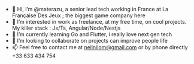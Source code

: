 - 👋 Hi, I’m @materazu, a senior lead tech working in France at La Française Des Jeux ; the biggest game company here
- 👀 I’m interested in work as freelance, at my free time, on cool projects. My killer stack : Js/Ts, Angular/Node/Nestjs
- 🌱 I’m currently learning Go and Flutter, i really love next gen tech
- 💞️ I’m looking to collaborate on projects can improve people life
- 📫 Feel free to contact me at neilnilom@gmail.com or by phone directly +33 633 434 754

<!---
materazu/materazu is a ✨ special ✨ repository because its `README.md` (this file) appears on your GitHub profile.
You can click the Preview link to take a look at your changes.
--->

